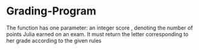 # Grading-Program
The function has one parameter: an integer score , denoting the number of points Julia earned on an exam. It must return the letter corresponding to her grade according to the given rules
